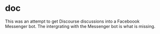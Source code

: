 # doc

This was an attempt to get Discourse discussions into a Faceboook Messenger bot. The intergrating with the Messenger bot is what is missing.
